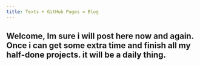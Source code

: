 ```yaml
---
title: Texts + GitHub Pages = Blog
---
```

**Welcome, Im sure i will post here now and again. Once i can get some extra time and finish all my half-done projects. it will be a daily thing.**
---
